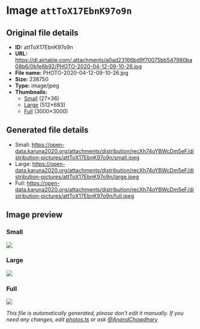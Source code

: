 # Image `attToX17EbnK97o9n`

## Original file details

- **ID:** attToX17EbnK97o9n
- **URL:** https://dl.airtable.com/.attachments/a0ad23166bd9f70075bb547980ba08b6/0b1e6b92/PHOTO-2020-04-12-09-10-26.jpg
- **File name:** PHOTO-2020-04-12-09-10-26.jpg
- **Size:** 238750
- **Type:** image/jpeg
- **Thumbnails:**
  - [Small](https://dl.airtable.com/.attachmentThumbnails/2d85523e9cda36d913e46a7a5e907426/9061020f) (27×36)
  - [Large](https://dl.airtable.com/.attachmentThumbnails/09e2a76ee595c6bff4ef916c224322e6/d49895de) (512×683)
  - [Full](https://dl.airtable.com/.attachmentThumbnails/31e65e705b80ed6bfade0b3c52668c20/cc37d82a) (3000×3000)

## Generated file details

- Small: https://open-data.karuna2020.org/attachments/distribution/recXh74oYBWcDm5eF/distribution-pictures/attToX17EbnK97o9n/small.jpeg
- Large: https://open-data.karuna2020.org/attachments/distribution/recXh74oYBWcDm5eF/distribution-pictures/attToX17EbnK97o9n/large.jpeg
- Full: https://open-data.karuna2020.org/attachments/distribution/recXh74oYBWcDm5eF/distribution-pictures/attToX17EbnK97o9n/full.jpeg

## Image preview

### Small

![](https://open-data.karuna2020.org/attachments/distribution/recXh74oYBWcDm5eF/distribution-pictures/attToX17EbnK97o9n/small.jpeg)

### Large

![](https://open-data.karuna2020.org/attachments/distribution/recXh74oYBWcDm5eF/distribution-pictures/attToX17EbnK97o9n/large.jpeg)

### Full

![](https://open-data.karuna2020.org/attachments/distribution/recXh74oYBWcDm5eF/distribution-pictures/attToX17EbnK97o9n/full.jpeg)

_This file is automatically generated, please don't edit it manually. If you need any changes, edit [photos.ts](/photos.ts) or ask [@AnandChowdhary](https://github.com/AnandChowdhary)_
